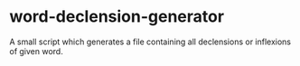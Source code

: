 # word-declension-generator
A small script which generates a file containing all declensions or inflexions of given word.
